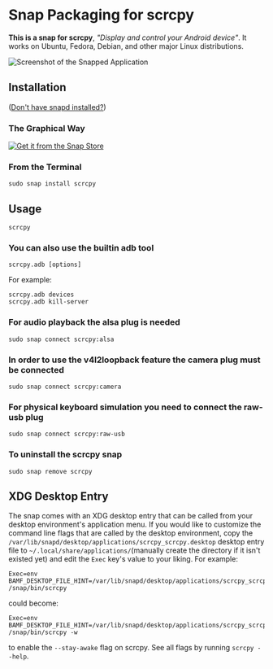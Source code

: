 # Snap Packaging for scrcpy

**This is a snap for scrcpy**, *"Display and control your Android device"*. It works on Ubuntu, Fedora, Debian, and other major Linux distributions.

![Screenshot of the Snapped Application](https://github.com/Genymobile/scrcpy/blob/master/assets/screenshot-debian-600.jpg "Screenshot of the Snapped Application")

## Installation

([Don't have snapd installed?](https://snapcraft.io/docs/core/install))

### The Graphical Way

[![Get it from the Snap Store](https://snapcraft.io/static/images/badges/en/snap-store-black.svg)](https://snapcraft.io/scrcpy)

### From the Terminal

    sudo snap install scrcpy

## Usage

    scrcpy

### You can also use the builtin adb tool

    scrcpy.adb [options]

For example:

    scrcpy.adb devices
    scrcpy.adb kill-server

### For audio playback the alsa plug is needed

    sudo snap connect scrcpy:alsa

### In order to use the v4l2loopback feature the camera plug must be connected

    sudo snap connect scrcpy:camera

### For physical keyboard simulation you need to connect the raw-usb plug

    sudo snap connect scrcpy:raw-usb

### To uninstall the scrcpy snap

    sudo snap remove scrcpy

## XDG Desktop Entry

The snap comes with an XDG desktop entry that can be called from your desktop environment's application menu. If you would like to customize the command line flags that are called by the desktop environment, copy the `/var/lib/snapd/desktop/applications/scrcpy_scrcpy.desktop` desktop entry file to `~/.local/share/applications/`(manually create the directory if it isn't existed yet) and edit the `Exec` key's value to your liking. For example:

    Exec=env BAMF_DESKTOP_FILE_HINT=/var/lib/snapd/desktop/applications/scrcpy_scrcpy.desktop /snap/bin/scrcpy

could become:

    Exec=env BAMF_DESKTOP_FILE_HINT=/var/lib/snapd/desktop/applications/scrcpy_scrcpy.desktop /snap/bin/scrcpy -w

to enable the `--stay-awake` flag on scrcpy. See all flags by running `scrcpy --help`.
